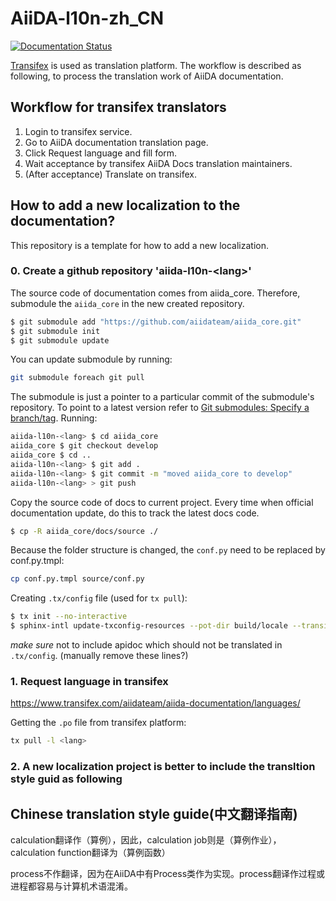 # AiiDA-l10n-zh_CN
[![Documentation Status](https://readthedocs.org/projects/aiida-core-zh-cn/badge/?version=latest)](https://aiida-core-zh-cn.readthedocs.io/zh_CN/latest/?badge=latest)

[Transifex](https://www.transifex.com/) is used as translation platform.
The workflow is described as following, to process the translation work of AiiDA documentation.

## Workflow for transifex translators

1. Login to transifex service.
2. Go to AiiDA documentation translation page.
3. Click Request language and fill form.
4. Wait acceptance by transifex AiiDA Docs translation maintainers.
5. (After acceptance) Translate on transifex.

## How to add a new localization to the documentation?

This repository is a template for how to add a new localization.

### 0. Create a github repository 'aiida-l10n-\<lang\>'

The source code of documentation comes from aiida_core.
Therefore, submodule the `aiida_core` in the new created repository.

```sh
$ git submodule add "https://github.com/aiidateam/aiida_core.git"
$ git submodule init
$ git submodule update
```

You can update submodule by running:

```sh
git submodule foreach git pull
```

The submodule is just a pointer to a particular commit of the submodule's repository. To point to a latest version refer to [Git submodules: Specify a branch/tag](https://stackoverflow.com/questions/1777854/how-can-i-specify-a-branch-tag-when-adding-a-git-submodule). Running:

```sh
aiida-l10n-<lang> $ cd aiida_core
aiida_core $ git checkout develop
aiida_core $ cd ..
aiida-l10n-<lang> $ git add .
aiida-l10n-<lang> $ git commit -m "moved aiida_core to develop"
aiida-l10n-<lang> > git push
```

Copy the source code of docs to current project. Every time when official documentation update, do this to track the latest docs code.

```sh
$ cp -R aiida_core/docs/source ./
```

Because the folder structure is changed, the `conf.py` need to be replaced by conf.py.tmpl:

```sh
cp conf.py.tmpl source/conf.py
```

Creating `.tx/config` file (used for `tx pull`):

```sh
$ tx init --no-interactive
$ sphinx-intl update-txconfig-resources --pot-dir build/locale --transifex-project-name aiida-documentation
```

*make sure* not to include apidoc which should not be translated in `.tx/config`. (manually remove these lines?)

### 1. Request language in transifex

https://www.transifex.com/aiidateam/aiida-documentation/languages/

Getting the `.po` file from transifex platform:

```sh
tx pull -l <lang>
```

### 2. A new localization project is better to include the transltion style guid as following

## Chinese translation style guide(中文翻译指南)

calculation翻译作（算例），因此，calculation job则是（算例作业），calculation function翻译为（算例函数）

process不作翻译，因为在AiiDA中有Process类作为实现。process翻译作过程或进程都容易与计算机术语混淆。
